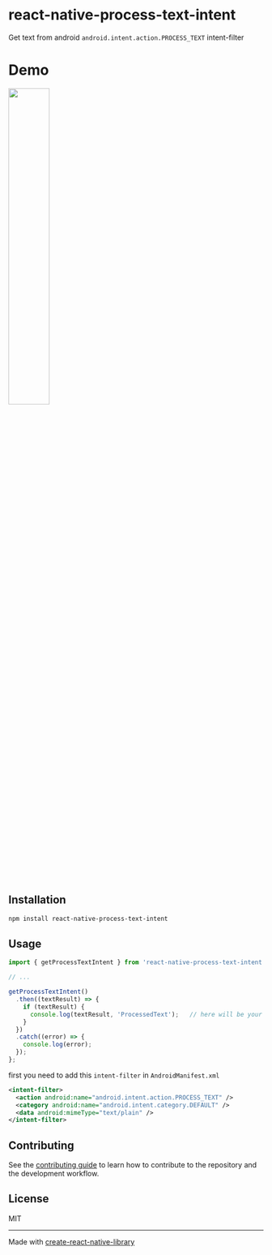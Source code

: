 # react-native-process-text-intent

Get text from android `android.intent.action.PROCESS_TEXT` intent-filter

# Demo

<img src="media/demo.gif" width="40%" />

## Installation

```sh
npm install react-native-process-text-intent
```

## Usage

```js
import { getProcessTextIntent } from 'react-native-process-text-intent';

// ...

getProcessTextIntent()
  .then((textResult) => {
    if (textResult) {
      console.log(textResult, 'ProcessedText');   // here will be your processed Text coming from android.intent.action.PROCESS_TEXT intent-filter
    }
  })
  .catch((error) => {
    console.log(error);
  });
};
```

first you need to add this `intent-filter` in `AndroidManifest.xml`

```xml
<intent-filter>
  <action android:name="android.intent.action.PROCESS_TEXT" />
  <category android:name="android.intent.category.DEFAULT" />
  <data android:mimeType="text/plain" />
</intent-filter>
```

## Contributing

See the [contributing guide](CONTRIBUTING.md) to learn how to contribute to the repository and the development workflow.

## License

MIT

---

Made with [create-react-native-library](https://github.com/callstack/react-native-builder-bob)
